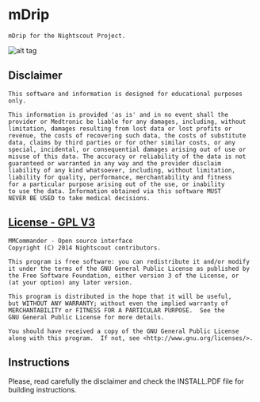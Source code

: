 mDrip
=====

    mDrip for the Nightscout Project.

![alt tag](http://github.com/jberian/mdrip/logo.png)

## Disclaimer

    This software and information is designed for educational purposes only.
    
    This information is provided 'as is' and in no event shall the 
    provider or Medtronic be liable for any damages, including, without 
    limitation, damages resulting from lost data or lost profits or 
    revenue, the costs of recovering such data, the costs of substitute 
    data, claims by third parties or for other similar costs, or any 
    special, incidental, or consequential damages arising out of use or
    misuse of this data. The accuracy or reliability of the data is not 
    guaranteed or warranted in any way and the provider disclaim 
    liability of any kind whatsoever, including, without limitation, 
    liability for quality, performance, merchantability and fitness 
    for a particular purpose arising out of the use, or inability 
    to use the data. Information obtained via this software MUST
    NEVER BE USED to take medical decisions.

## [License - GPL V3](gpl-v3)
[gpl-3]: http://www.gnu.org/licenses/gpl-3.0.txt

    MMCommander - Open source interface
    Copyright (C) 2014 Nightscout contributors.

    This program is free software: you can redistribute it and/or modify
    it under the terms of the GNU General Public License as published by
    the Free Software Foundation, either version 3 of the License, or
    (at your option) any later version.

    This program is distributed in the hope that it will be useful,
    but WITHOUT ANY WARRANTY; without even the implied warranty of
    MERCHANTABILITY or FITNESS FOR A PARTICULAR PURPOSE.  See the
    GNU General Public License for more details.

    You should have received a copy of the GNU General Public License
    along with this program.  If not, see <http://www.gnu.org/licenses/>.

## Instructions

   Please, read carefully the disclaimer and check the INSTALL.PDF file
   for building instructions.